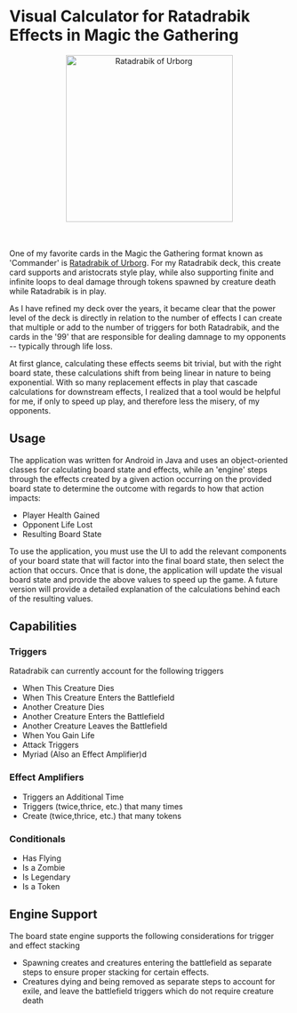 # Visual Calculator for Ratadrabik Effects in Magic the Gathering

<p align="center">
  <img src="https://cards.scryfall.io/large/front/9/3/9315812d-03e8-4eb4-a693-e7adf281f7fb.jpg?1673308046" alt="Ratadrabik of Urborg" width="300"/>
</p>

<br /><br />
One of my favorite cards in the Magic the Gathering format known as 'Commander' is [Ratadrabik of Urborg](https://scryfall.com/card/dmu/213/ratadrabik-of-urborg). For my Ratadrabik deck, this create card supports and aristocrats style play, while also supporting finite and infinite loops to deal damage through tokens spawned by creature death while Ratadrabik is in play. 

As I have refined my deck over the years, it became clear that the power level of the deck is directly in relation to the number of effects I can create that multiple or add to the number of triggers for both Ratadrabik, and the cards in the '99' that are responsible for dealing damnage to my opponents -- typically through life loss.

At first glance, calculating these effects seems  bit trivial, but with the right board state, these calculations shift from being linear in nature to being exponential. With so many replacement effects in play that cascade calculations for downstream effects, I realized that a tool would be helpful for me, if only to speed up play, and therefore less the misery, of my opponents. 

## Usage
The application was written for Android in Java and uses an object-oriented classes for calculating board state and effects, while an 'engine' steps through the effects created by a given action occurring on the provided board state to determine the outcome with regards to how that action impacts:

* Player Health Gained
* Opponent Life Lost
* Resulting Board State

To use the application, you must use the UI to add the relevant components of your board state that will factor into the final board state, then select the action that occurs. Once that is done, the application will update the visual board state and provide the above values to speed up the game. A future version will provide a detailed explanation of the calculations behind each of the resulting values.


## Capabilities

### Triggers
Ratadrabik can currently account for the following triggers
* When This Creature Dies
* When This Creature Enters the Battlefield
* Another Creature Dies
* Another Creature Enters the Battlefield
* Another Creature Leaves the Battlefield
* When You Gain Life
* Attack Triggers
* Myriad (Also an Effect Amplifier)d

### Effect Amplifiers
* Triggers an Additional Time
* Triggers (twice,thrice, etc.) that many times
* Create (twice,thrice, etc.) that many tokens

### Conditionals
* Has Flying
* Is a Zombie
* Is Legendary
* Is a Token

## Engine Support
The board state engine supports the following considerations for trigger and effect stacking
* Spawning creates and creatures entering the battlefield as separate steps to ensure proper stacking for certain effects.
* Creatures dying and being removed as separate steps to account for exile, and leave the battlefield triggers which do not require creature death
